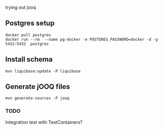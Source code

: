 trying out jooq

## Postgres setup
```
docker pull postgres
docker run --rm  --name pg-docker -e POSTGRES_PASSWORD=docker -d -p 5432:5432  postgres
```

## Install schema
```
mvn liquibase:update -P liquibase
```

## Generate jOOQ files
```
mvn generate-sources -P jooq
```

### TODO
Integration test with TestContainers?
